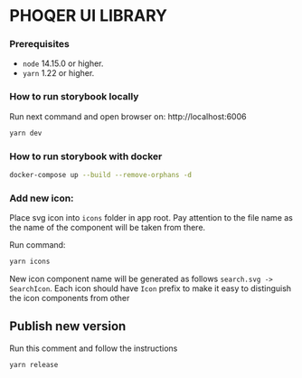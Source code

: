 # PHOQER UI LIBRARY

### Prerequisites

- `node` 14.15.0 or higher.
- `yarn` 1.22 or higher.


### How to run storybook locally

Run next command and open browser on: http://localhost:6006

```bash
yarn dev
```

### How to run storybook with docker

```bash
docker-compose up --build --remove-orphans -d 
```

### Add new icon:

Place svg icon into `icons` folder in app root.
Pay attention to the file name as the name of the component will be taken from there.

Run command:
```bash
yarn icons
```

New icon component name will be generated as follows `search.svg -> SearchIcon`.
Each icon should have `Icon` prefix to make it easy to distinguish the icon components from other

## Publish new version

Run this comment and follow the instructions
```bash
yarn release
```